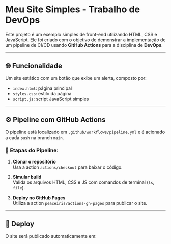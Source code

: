 # Meu Site Simples - Trabalho de DevOps

Este projeto é um exemplo simples de front-end utilizando HTML, CSS e JavaScript. Ele foi criado com o objetivo de demonstrar a implementação de um pipeline de CI/CD usando **GitHub Actions** para a disciplina de **DevOps**.

---

## 🌐 Funcionalidade

Um site estático com um botão que exibe um alerta, composto por:

- `index.html`: página principal
- `styles.css`: estilo da página
- `script.js`: script JavaScript simples

---

## ⚙️ Pipeline com GitHub Actions

O pipeline está localizado em `.github/workflows/pipeline.yml` e é acionado a cada `push` na branch `main`.

### 🔧 Etapas do Pipeline:

1. **Clonar o repositório**  
   Usa a action `actions/checkout` para baixar o código.

2. **Simular build**  
   Valida os arquivos HTML, CSS e JS com comandos de terminal (`ls`, `file`).

3. **Deploy no GitHub Pages**  
   Utiliza a action `peaceiris/actions-gh-pages` para publicar o site.

---

## 🚀 Deploy

O site será publicado automaticamente em:

